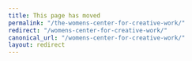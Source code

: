 ```yaml
---
title: This page has moved
permalink: "/the-womens-center-for-creative-work/"
redirect: "/womens-center-for-creative-work/"
canonical_url: "/womens-center-for-creative-work/"
layout: redirect
---
```

